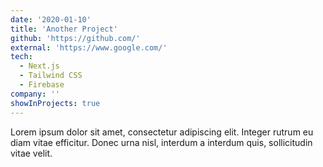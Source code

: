 ```yaml
---
date: '2020-01-10'
title: 'Another Project'
github: 'https://github.com/'
external: 'https://www.google.com/'
tech:
  - Next.js
  - Tailwind CSS
  - Firebase
company: ''
showInProjects: true
---
```


Lorem ipsum dolor sit amet, consectetur adipiscing elit. Integer rutrum eu diam vitae efficitur. Donec urna nisl, interdum a interdum quis, sollicitudin vitae velit.

